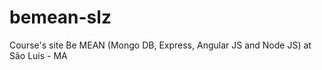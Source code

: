 bemean-slz
==========

Course's site  Be MEAN (Mongo DB, Express, Angular JS and Node JS) at São Luis - MA
